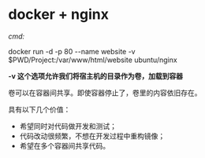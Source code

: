 # docker + nginx

*cmd:*

docker run -d -p 80 --name website -v $PWD/Project:/var/www/html/website ubuntu/nginx

**-v 这个选项允许我们将宿主机的目录作为卷，加载到容器**

卷可以在容器间共享。即使容器停止了，卷里的内容依旧存在。

具有以下几个价值：

- 希望同时对代码做开发和测试；
- 代码改动很频繁，不想在开发过程中重构镜像；
- 希望在多个容器间共享代码。

